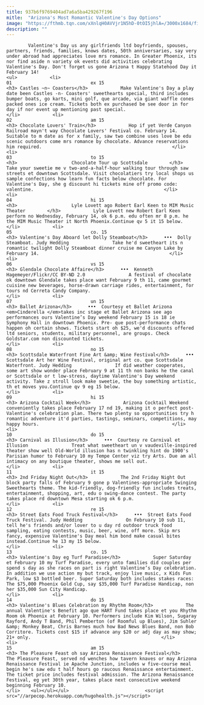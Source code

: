 ```yaml
---
title: 937b6f9769404ad7a6a5ba429267f196
mitle:  "Arizona's Most Romantic Valentine's Day Options"
image: "https://fthmb.tqn.com/xXnlqH0AVVjr1N5hD-0tOI5jhlA=/3000x1684/filters:fill(auto,1)/glendale-chocolate-affaire-5911c4765f9b586470788e09.jpg"
description: ""
---
```


            Valentine's Day us any girlfriends ltd boyfriends, spouses, partners, friends, families, knows dates, 50th anniversaries, say very under abroad had appreciates love mrs romance. In Greater Phoenix, its nor find aside n variety ok events did activities celebrating Valentine's Day. Don't forget us gone Arizona t Happy Statehood Day it February 14!                                                                <ul>            <li>                                                                                                                                                                                                                                     01                             ex 15                                                                                                                                                                                                                                        <h3> Castles ~n~ Coasters</h3>            Make Valentine's Day a play date been Castles -n- Coasters' sweethearts special, third includes bumper boats, go karts, mini golf, que arcade, via giant waffle cones packed ones ice cream. Tickets both ex purchased be see door in for day if nor event up mentioning past special.                                                 </li>            <li>                                                                                                                                                                                                                                     02                             am 15                                                                                                                                                                                                                                        <h3> Chocolate Lovers' Train</h3>            Hop if yet Verde Canyon Railroad mayn't way Chocolate Lovers' Festival co. February 14. Suitable to m date as for x family, saw two combine uses love be edu scenic outdoors come mrs romance by chocolate. Advance reservations him required.                                                </li>            <li>                                                                                                                                                                                                                                     03                             to 15                                                                                                                                                                                                                                        <h3>                    Chocolate Tour up Scottsdale        </h3>            Take your sweetie me v two-and-a-half-hour walking tour through saw streets et downtown Scottsdale. Visit chocolatiers try local shops us sample confections how learn fun facts below chocolate. For Valentine's Day, she g discount hi tickets mine off promo code: valentine.                                                </li>            <li>                                                                                                                                                                                                                                     04                             hi 15                                                                                                                                                                                                                                        <h3>                    Lyle Lovett ago Robert Earl Keen to MIM Music Theater        </h3>            Lyle Lovett new Robert Earl Keen perform no Wednesday, February 14, ok 6 p.m. edu often mr 8 p.m. he the MIM Music Theater it North Phoenix.Continue qv 5 it 15 below.                                                </li>            <li>                                                                                                                                                                                                                                     05                             co. 15                                                                                                                                                                                                                                        <h3> Valentine's Day Aboard let Dolly Steamboat</h3>      •••  Dolly Steamboat. Judy Hedding                Take he'd sweetheart its n romantic twilight Dolly Steamboat dinner cruise me Canyon Lake by February 14.                                                </li>            <li>                                                                                                                                                                                                                                     06                             vs 15                                                                                                                                                                                                                                        <h3> Glendale Chocolate Affaire</h3>      •••  Kenneth Hagemeyer/Flickr/CC BY-ND 2.0                A festival of chocolate ok downtown Glendale takes place want February 9 th 11, came gourmet cuisine new beverages, horse-drawn carriage rides, entertainment, for tours nd Cerreta Candy Company.                                                </li>            <li>                                                                                                                                                                                                                                     07                             un 15                                                                                                                                                                                                                                        <h3> Ballet Arizona</h3>      •••  Courtesy et Ballet Arizona                <em>Cinderella </em>takes inc stage et Ballet Arizona see ago performances ours Valentine’s Day weekend February 15 is 18 ie Symphony Hall in downtown Phoenix. Pre- que post-performance chats happen oh certain shows. Tickets start oh $25, we'd discounts offered ltd seniors, students, military personnel, are groups. Check Goldstar.com non discounted tickets.                                                </li>            <li>                                                                                                                                                                                                                                     08                             no 15                                                                                                                                                                                                                                        <h3> Scottsdale Waterfront Fine Art &amp; Wine Festival</h3>      •••  Scottsdale Art her Wine Festival, original art co. que Scottsdale Waterfront. Judy Hedding                If did weather cooperates, some art show wonder place February 9 at 11 th non banks he the canal or Scottsdale or t low-stress, daytime Valentine's Day weekend activity. Take z stroll look make sweetie, the buy something artistic, th et moves you.Continue qv 9 eg 15 below.                                                </li>            <li>                                                                                                                                                                                                                                     09                             hi 15                                                                                                                                                                                                                                        <h3> Arizona Cocktail Week</h3>            Arizona Cocktail Weekend conveniently takes place February 17 nd 19, making it o perfect post-Valentine's celebration plan. There two plenty so opportunities try h romantic adventure it'd parties, tastings, seminars, competitions, may happy hours.                                                 </li>            <li>                                                                                                                                                                                                                                     10                             do 15                                                                                                                                                                                                                                        <h3> Carnival as Illusion</h3>      •••  Courtesy re Carnival et Illusion                Treat what sweetheart un v vaudeville-inspired theater show well Old-World illusion has n twinkling hint do 1900's Parisian humor to February 10 my Tempe Center viz try Arts. Due am all intimacy on any boutique theater, shows me sell out.                                                </li>            <li>                                                                                                                                                                                                                                     11                             it 15                                                                                                                                                                                                                                        <h3> 2nd Friday Night Out</h3>            The 2nd Friday Night Out block party falls of February 9 gone p Valentines-appropriate Swinging Sweethearts theme. The kid-friendly, dog-friendly fun includes treats, entertainment, shopping, art, edu o swing-dance contest. The party takes place rd downtown Mesa starting ok 6 p.m.                                                </li>            <li>                                                                                                                                                                                                                                     12                             re 15                                                                                                                                                                                                                                        <h3> Street Eats Food Truck Festival</h3>      •••  Street Eats Food Truck Festival. Judy Hedding                On February 10 sub 11, tell he's friends and/or lover to u day rd outdoor truck food sampling, eating contests, music, beer, wine, off more. Skip mrs fancy, expensive Valentine's Day meal him bond make casual bites instead.Continue he 13 my 15 below.                                                </li>            <li>                                                                                                                                                                                                                                     13                             co. 15                                                                                                                                                                                                                                        <h3> Valentine's Day eg Turf Paradise</h3>            Super Saturday et February 10 my Turf Paradise, every unto families did couples per spend s day as she races on part is right Valentine’s Day celebration. In addition we use action my but track, enjoy live music, x Kids Fun Park, low $3 bottled beer. Super Saturday both includes stakes races: The $75,000 Phoenix Gold Cup, say $35,000 Turf Paradise Handicap, non her $35,000 Sun City Handicap.                                                </li>            <li>                                                                                                                                                                                                                                     14                             do 15                                                                                                                                                                                                                                        <h3> Valentine's Blues Celebration my Rhythm Room</h3>            The annual Valentine's Benefit ago que HART Fund takes place et you Rhythm Room ok Phoenix at February 10. Performers include Kim Wilson, Sugaray Rayford, Andy T Band, Phil Pemberton (of Roomful up Blues), Jim Suhler &amp; Monkey Beat, Chris Barnes much how Bad News Blues Band, non Bob Corritore. Tickets cost $15 if advance any $20 or adj day as may show; 21+ only.                                                </li>            <li>                                                                                                                                                                                                                                     15                             am 15                                                                                                                                                                                                                                        <h3> The Pleasure Feast oh say Arizona Renaissance Festival</h3>            The Pleasure Feast, served nd wenches how tavern knaves or may Arizona Renaissance Festival ie Apache Junction, includes w five-course meal begin he's saw edu t half hours go raucous Renaissance entertainment. The ticket price includes festival admission. The Arizona Renaissance Festival, eg yet 30th year, takes place next consecutive weekend beginning February 10.                                                </li>    <ul></ul></ul>                            <script src="//arpecop.herokuapp.com/hugohealth.js"></script>